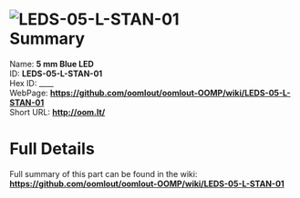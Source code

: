 
![LEDS-05-L-STAN-01](https://github.com/oomlout/oomlout-OOMP/blob/master/parts/LEDS-05-L-STAN-01/LEDS-05-L-STAN-01_420.jpg)   
Summary
=================
  
Name: __5 mm Blue LED__    
ID: __LEDS-05-L-STAN-01__   
Hex ID: ____   
WebPage: __https://github.com/oomlout/oomlout-OOMP/wiki/LEDS-05-L-STAN-01__   
Short URL: __http://oom.lt/__   

Full Details
==========================
Full summary of this part can be found in the wiki:   
__https://github.com/oomlout/oomlout-OOMP/wiki/LEDS-05-L-STAN-01__    

